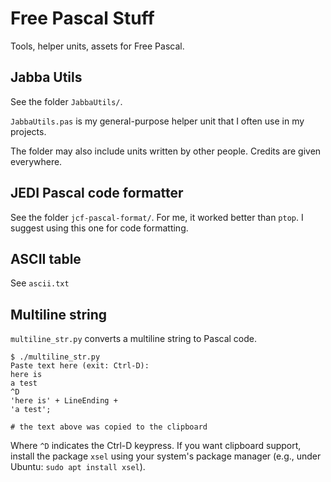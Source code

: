 # Free Pascal Stuff

Tools, helper units, assets for Free Pascal.


## Jabba Utils

See the folder `JabbaUtils/`.

`JabbaUtils.pas` is my general-purpose helper unit that I often
use in my projects.

The folder may also include units written by other people.
Credits are given everywhere.


## JEDI Pascal code formatter

See the folder `jcf-pascal-format/`. For me, it worked better
than `ptop`. I suggest using this one for code formatting.


## ASCII table

See `ascii.txt`


## Multiline string

`multiline_str.py` converts a multiline string to Pascal code.

```text
$ ./multiline_str.py
Paste text here (exit: Ctrl-D):
here is
a test
^D
'here is' + LineEnding +
'a test';

# the text above was copied to the clipboard
```

Where `^D` indicates the Ctrl-D keypress.
If you want clipboard support, install the package `xsel` using your system's package manager (e.g., under Ubuntu: `sudo apt install xsel`).
